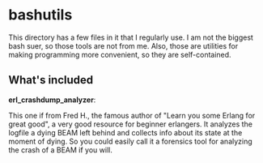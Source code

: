 bashutils
=========

This directory has a few files in it that I regularly use.
I am not the biggest bash suer, so those tools are not from me.
Also, those are utilities for making programming more convenient,
so they are self-contained.

What's included
---------------

**erl_crashdump_analyzer**:

This one if from Fred H., the famous author of "Learn you some Erlang
for great good", a very good resource for beginner erlangers. It analyzes
the logfile a dying BEAM left behind and collects info about its state at 
the moment of dying. So you could easily call it a forensics tool for analyzing
the crash of a BEAM if you will.
